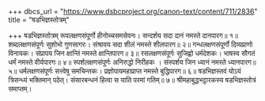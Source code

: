+++
dbcs_url = "https://www.dsbcproject.org/canon-text/content/711/2836"
title = "षडभिज्ञस्तोत्रम्"

+++
षडभिज्ञस्तोत्रम्
रूपलक्षणसंपूर्णो हीनोच्चसमसेवनः। 
सन्दर्शय सदा दानं नमस्ते दानपारग॥ १॥
शब्दलक्षणसंपूर्णः सुशोभो गुणसागरः। 
संश्रावय सदा शीलं नमस्ते शीलपारग॥ २॥
गन्धलक्षणसंपूर्णो दिव्यप्राणो विनायकः। 
संप्रापय जिन क्षान्तिं नमस्ते क्षान्तिपारग॥ ३॥
रसलक्षणसंपूर्णः सुजिह्वो धर्मदेशकः। 
भाषस्व सौगतं धर्मं नमस्ते वीर्यपारगः॥ ४॥
स्पर्शलक्षणसंपूर्णः अनिरुद्धो निरीहकः । 
संस्पर्शय जिन ध्यानं नमस्ते ध्यानपारग॥ ५॥
धर्मलक्षणसंपूर्णः सत्त्वेषु समचिन्तकः। 
प्रज्ञोपायमहाप्राप्त नमस्ते बुद्धिपारग॥ ६॥
षडभिज्ञस्तवं योऽयं त्रिसन्ध्यं भक्तिमान् पठेत्। 
संसारबन्धनं हित्वा स याति परमां गतिम्॥ ७॥
श्रीमहाबुद्धभट्टारकस्य षडभिज्ञस्तोत्रं समाप्तम्।
